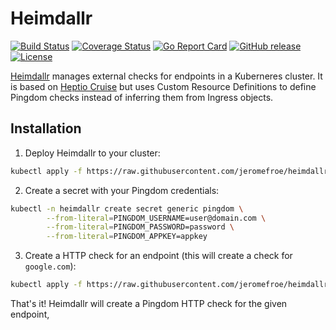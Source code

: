 # Heimdallr

[![Build Status][ci-img]][ci]
[![Coverage Status][coverage-img]][coverage]
[![Go Report Card][report-card-img]][report-card]
[![GitHub release][release-img]][release]
[![License][license-img]][license]

[Heimdallr] manages external checks for endpoints in a Kuberneres cluster. It is based
on [Heptio Cruise] but uses Custom Resource Definitions to define Pingdom checks instead
of inferring them from Ingress objects.

## Installation

1. Deploy Heimdallr to your cluster:

  ```bash
  kubectl apply -f https://raw.githubusercontent.com/jeromefroe/heimdallr/master/deployment/heimdallr.yaml
  ```

2. Create a secret with your Pingdom credentials:

  ```bash
  kubectl -n heimdallr create secret generic pingdom \
          --from-literal=PINGDOM_USERNAME=user@domain.com \
          --from-literal=PINGDOM_PASSWORD=password \
          --from-literal=PINGDOM_APPKEY=appkey
  ```

3. Create a HTTP check for an endpoint (this will create a check for `google.com`):

  ```bash
  kubectl apply -f https://raw.githubusercontent.com/jeromefroe/heimdallr/master/deployment/check.yaml
  ```

That's it! Heimdallr will create a Pingdom HTTP check for the given endpoint,

[Heimdallr]: https://en.wikipedia.org/wiki/Heimdallr
[Heptio Cruise]: https://github.com/heptiolabs/cruise

[ci-img]: https://travis-ci.org/jeromefroe/heimdallr.svg?branch=master
[ci]: https://travis-ci.org/jeromefroe/heimdallr
[coverage-img]: https://codecov.io/gh/jeromefroe/heimdallr/branch/master/graph/badge.svg
[coverage]: https://codecov.io/gh/jeromefroe/heimdallr
[report-card-img]: https://goreportcard.com/badge/github.com/jeromefroe/heimdallr
[report-card]: https://goreportcard.com/report/github.com/jeromefroe/heimdallr
[release-img]: https://img.shields.io/github/release/jeromefroe/heimdallr.svg
[release]: https://github.com/jeromefroe/heimdallr/releases
[license-img]: https://img.shields.io/badge/license-MIT-blue.svg
[license]: https://raw.githubusercontent.com/jeromefroe/heimdallr/master/LICENSE

